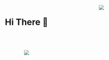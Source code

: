 <img align="right" src="https://visitor-badge.laobi.icu/badge?page_id=ojas98.ojas98" />

<h1 align ="center"; style="color= #C0F700;">
   Hi There 🤝
</h1>

<br/>
<h1 align="center">
 <img src="https://readme-typing-svg.herokuapp.com?font=Grape+Nuts&size=35&pause=1000&color=C0F700&center=true&vCenter=true&random=false&width=435&lines=I'm+Ojas+Balsotra" />
</h1>


